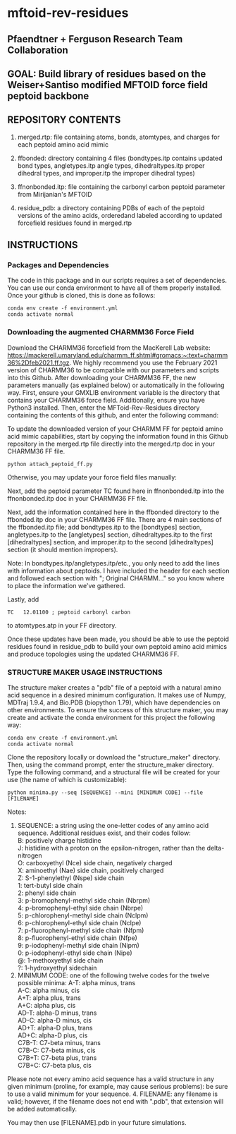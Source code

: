 # mftoid-rev-residues

## Pfaendtner + Ferguson Research Team Collaboration

## GOAL: Build library of residues based on the Weiser+Santiso modified MFTOID force field peptoid backbone

## REPOSITORY CONTENTS
	
1. merged.rtp: file containing atoms, bonds, atomtypes, and charges for each peptoid amino acid mimic

2. ffbonded: directory containing 4 files (bondtypes.itp contains updated bond types, angletypes.itp angle types, dihedraltypes.itp proper dihedral types, and improper.itp the improper dihedral types)

3. ffnonbonded.itp: file containing the carbonyl carbon peptoid parameter from Mirijanian's MFTOID

4. residue_pdb: a directory containing PDBs of each of the peptoid versions of the amino acids, orderedand labeled according to updated forcefield residues found in merged.rtp

## INSTRUCTIONS

### Packages and Dependencies

The code in this package and in our scripts requires a set of dependencies. You can use our conda environment to have all of them properly installed. Once your github is cloned, this is done as follows: 
```
conda env create -f environment.yml
conda activate normal
```


### Downloading the augmented CHARMM36 Force Field

Download the CHARMM36 forcefield from the MacKerell Lab website: https://mackerell.umaryland.edu/charmm_ff.shtml#gromacs:~:text=charmm36%2Dfeb2021.ff.tgz. We highly recommend you use the February 2021 version of CHARMM36 to be compatible with our parameters and scripts into this Github. After downloading your CHARMM36 FF, the new parameters manually (as explained below) or automatically in the following way. First, ensure your GMXLIB environment variable is the directory that contains your CHARMM36 force field. Additionally, ensure you have Python3 installed. Then, enter the MFToid-Rev-Residues directory containing the contents of this github, and enter the following command: 

To update the downloaded version of your CHARMM FF for peptoid amino acid mimic capabilities, start by copying the information found in this Github repository in the merged.rtp file directly into the merged.rtp doc in your CHARMM36 FF file.



```
python attach_peptoid_ff.py
```
Otherwise, you may update your force field files manually:

Next, add the peptoid parameter TC found here in ffnonbonded.itp into the ffnonbonded.itp doc in your CHARMM36 FF file.

Next, add the information contained here in the ffbonded directory to the ffbonded.itp doc in your CHARMM36 FF file. There are 4 main sections of the ffbonded.itp file; add bondtypes.itp to the [bondtypes] section, angletypes.itp to the [angletypes] section, dihedraltypes.itp to the first [dihedraltypes] section, and improper.itp to the second [dihedraltypes] section (it should mention impropers).

Note: In bondtypes.itp/angletypes.itp/etc., you only need to add the lines with information about peptoids. I have included the header for each section and followed each section with "; Original CHARMM..." so you know where to place the information we've gathered.

Lastly, add 
```
TC   12.01100 ; peptoid carbonyl carbon
```
to atomtypes.atp in your FF directory.

Once these updates have been made, you should be able to use the peptoid residues found in residue_pdb to build your own peptoid amino acid mimics and produce topologies using the updated CHARMM36 FF.


### STRUCTURE MAKER USAGE INSTRUCTIONS

The structure maker creates a "pdb" file of a peptoid with a natural amino acid sequence in a desired minimum configuration. It makes use of Numpy, MDTraj 1.9.4, and Bio.PDB (biopython 1.79), which have dependencies on other environments. To ensure the success of this structure maker, you may create and activate the conda environment for this project the following way:

```
conda env create -f environment.yml
conda activate normal
```

Clone the repository locally or download the "structure_maker" directory. Then, using the command prompt, enter the structure_maker directory. Type the following command, and a structural file will be created for your use (the name of which is customizable): 

```
python minima.py --seq [SEQUENCE] --mini [MINIMUM CODE] --file [FILENAME]
```
Notes:
1. SEQUENCE: a string using the one-letter codes of any amino acid sequence. Additional residues exist, and their codes follow:  
    	B: positively charge histidine  
        J: histidine with a proton on the epsilon-nitrogen, rather than the delta-nitrogen  
   	O: carboxyethyl (Nce) side chain, negatively charged  
   	X: aminoethyl (Nae) side chain, positively charged  
   	Z: S-1-phenylethyl (Nspe) side chain  
   	1: tert-butyl side chain  
        2: phenyl side chain  
   	3: p-bromophenyl-methyl side chain (Nbrpm)  
   	4: p-bromophenyl-ethyl side chain (Nbrpe)  
  	5: p-chlorophenyl-methyl side chain (Nclpm)  
   	6: p-chlorophenyl-ethyl side chain (Nclpe)  
   	7: p-fluorophenyl-methyl side chain (Nfpm)  
   	8: p-fluorophenyl-ethyl side chain (Nfpe)  
   	9: p-iodophenyl-methyl side chain (Nipm)  
   	0: p-iodophenyl-ethyl side chain (Nipe)  
   	@: 1-methoxyethyl side chain  
   	?: 1-hydroxyethyl sidechain  
3. MINIMUM CODE: one of the following twelve codes for the twelve possible minima:
  	A-T: alpha minus, trans  
   	A-C: alpha minus, cis  
   	A+T: alpha plus, trans  
   	A+C: alpha plus, cis  
    	AD-T: alpha-D minus, trans  
   	AD-C: alpha-D minus, cis  
	AD+T: alpha-D plus, trans  
   	AD+C: alpha-D plus, cis  
   	C7B-T: C7-beta minus, trans  
   	C7B-C: C7-beta minus, cis  
	C7B+T: C7-beta plus, trans  
   	C7B+C: C7-beta plus, cis  


Please note not every amino acid sequence has a valid structure in any given minimum (proline, for example, may cause serious problems): be sure to use a valid minimum for your sequence.
4. FILENAME: any filename is valid; however, if the filename does not end with ".pdb", that extension will be added automatically.

You may then use [FILENAME].pdb in your future simulations.

